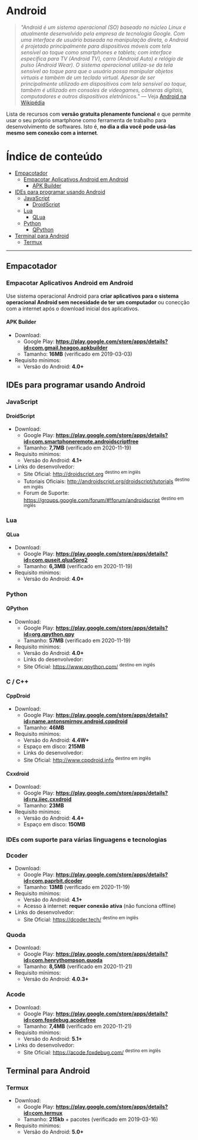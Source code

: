 # Android
> _"Android é um sistema operacional (SO) baseado no núcleo Linux e atualmente
desenvolvido pela empresa de tecnologia Google. Com uma interface de usuário
baseada na manipulação direta, o Android é projetado principalmente para
dispositivos móveis com tela sensível ao toque como smartphones e tablets;
com interface específica para TV (Android TV), carro (Android Auto) e relógio
de pulso (Android Wear). O sistema operacional utiliza-se da tela sensível ao
toque para que o usuário possa manipular objetos virtuais e também de um teclado
virtual. Apesar de ser principalmente utilizado em dispositivos com tela
sensível ao toque, também é utilizado em consoles de videogames, câmeras
digitais, computadores e outros dispositivos eletrônicos."_
— Veja [Android na Wikipédia](https://pt.wikipedia.org/wiki/Android)

Lista de recursos com **versão gratuita plenamente funcional** e que permite
usar o seu próprio smartphone como ferramenta de trabalho para desenvolvimento
de softwares. Isto é, **no dia a dia você pode usá-las mesmo sem conexão com a
internet**.

# Índice de conteúdo

<!-- TOC depthFrom:2 depthTo:5 -->

- [Empacotador](#empacotador)
    - [Empacotar Aplicativos Android em Android](#empacotar-aplicativos-android-em-android)
        - [APK Builder](#apk-builder)
- [IDEs para programar usando Android](#ides-para-programar-usando-android)
    - [JavaScript](#javascript)
        - [DroidScript](#droidscript)
    - [Lua](#lua)
        - [QLua](#qlua)
    - [Python](#python)
        - [QPython](#qpython)
- [Terminal para Android](#terminal-para-android)
    - [Termux](#termux)

<!-- /TOC -->

---

## Empacotador

### Empacotar Aplicativos Android em Android
Use sistema operacional Android para **criar aplicativos para o sistema
operacional Android sem necesidade de ter um computador** ou conecção com a
internet após o download inicial dos aplicativos.

#### APK Builder
- Download:
  - Google Play: **<https://play.google.com/store/apps/details?id=com.gmail.heagoo.apkbuilder>**
  - Tamanho: **16MB** (verificado em 2019-03-03)
- Requisito mínimos:
  - Versão do Android: **4.0+**

## IDEs para programar usando Android

### JavaScript

#### DroidScript
- Download:
  - Google Play: **<https://play.google.com/store/apps/details?id=com.smartphoneremote.androidscriptfree>**
  - Tamanho: **7,7MB** (verificado em 2020-11-19)
- Requisito mínimos:
  - Versão do Android: **4.1+**
- Links do desenvolvedor:
  - Site Oficial: <http://droidscript.org> <sup>destino em inglês</sup>
  - Tutoriais Oficiais: <http://androidscript.org/droidscript/tutorials> <sup>destino em inglês</sup>
  - Forum de Suporte: <https://groups.google.com/forum/#!forum/androidscript> <sup>destino em inglês</sup>

### Lua

#### QLua
- Download:
  - Google Play: **<https://play.google.com/store/apps/details?id=com.quseit.qlua5pro2>**
  - Tamanho: **6,3MB** (verificado em 2020-11-19)
- Requisito mínimos:
  - Versão do Android: **4.0+**

### Python

#### QPython
- Download:
  - Google Play: **<https://play.google.com/store/apps/details?id=org.qpython.qpy>**
  - Tamanho: **57MB** (verificado em 2020-11-19)
- Requisito mínimos:
  - Versão do Android: **4.0+**
  - Links do desenvolvedor:
  - Site Oficial: <https://www.qpython.com/> <sup>destino em inglês</sup>
  
### C / C++

#### CppDroid
- Download:
  - Google Play: **<https://play.google.com/store/apps/details?id=name.antonsmirnov.android.cppdroid>**
  - Tamanho: **46MB**
- Requisito mínimos:
  - Versão do Android: **4.4W+**
  - Espaço em disco: **215MB**
  - Links do desenvolvedor:
  - Site Oficial: <http://www.cppdroid.info> <sup>destino em inglês</sup>

#### Cxxdroid
- Download:
  - Google Play: **<https://play.google.com/store/apps/details?id=ru.iiec.cxxdroid>**
  - Tamanho: **23MB**
- Requisito mínimos:
  - Versão do Android: **4.4+**
  - Espaço em disco: **150MB**

### IDEs com suporte para várias linguagens e tecnologias

### Dcoder
- Download:
  - Google Play: **<https://play.google.com/store/apps/details?id=com.paprbit.dcoder>**
  - Tamanho: **13MB** (verificado em 2020-11-19)
- Requisito mínimos:
  - Versão do Android: **4.1+**
  - Acesso à internet: **requer conexão ativa** (não funciona offline)
- Links do desenvolvedor:
  - Site Oficial: <https://dcoder.tech/> <sup>destino em inglês</sup>
  
### Quoda
- Download:
  - Google Play: **<https://play.google.com/store/apps/details?id=com.henrythompson.quoda>**
  - Tamanho: **8,5MB** (verificado em 2020-11-21)
- Requisito mínimos:
  - Versão do Android: **4.0.3+**
  
### Acode
- Download:
  - Google Play: **<https://play.google.com/store/apps/details?id=com.foxdebug.acodefree>**
  - Tamanho: **7,4MB** (verificado em 2020-11-21)
- Requisito mínimos:
  - Versão do Android: **5.1+**
- Links do desenvolvedor:
  - Site Oficial: <https://acode.foxdebug.com/> <sup>destino em inglês</sup>

## Terminal para Android

### Termux
- Download:
  - Google Play: **<https://play.google.com/store/apps/details?id=com.termux>**
  - Tamanho: **215kb** + pacotes (verificado em 2019-03-16)
- Requisito mínimos:
  - Versão do Android: **5.0+**
